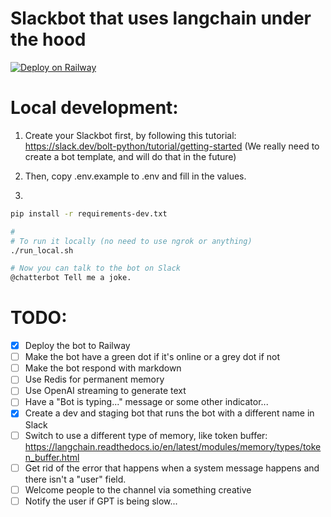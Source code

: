 # Slackbot that uses langchain under the hood

[![Deploy on Railway](https://railway.app/button.svg)](https://railway.app/template/GB1yZ7)

# Local development:

1. Create your Slackbot first, by following this tutorial:
   https://slack.dev/bolt-python/tutorial/getting-started
   (We really need to create a bot template, and will do that in the future)

2. Then, copy .env.example to .env and fill in the values.

3.

```bash
pip install -r requirements-dev.txt

#
# To run it locally (no need to use ngrok or anything)
./run_local.sh

# Now you can talk to the bot on Slack
@chatterbot Tell me a joke.
```

# TODO:

- [x] Deploy the bot to Railway
- [ ] Make the bot have a green dot if it's online or a grey dot if not
- [ ] Make the bot respond with markdown
- [ ] Use Redis for permanent memory
- [ ] Use OpenAI streaming to generate text
- [ ] Have a "Bot is typing..." message or some other indicator...
- [x] Create a dev and staging bot that runs the bot with a different name in Slack
- [ ] Switch to use a different type of memory, like token buffer: https://langchain.readthedocs.io/en/latest/modules/memory/types/token_buffer.html
- [ ] Get rid of the error that happens when a system message happens and there isn't a "user" field.
- [ ] Welcome people to the channel via something creative
- [ ] Notify the user if GPT is being slow...
